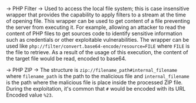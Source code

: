 -> PHP Filter -> Used to access the local file system; this is case insensitive wrapper that provides the capability to apply filters to a stream at the time of opening file. This wrapper can be used to get content of a file preventing the server from executing it. For example, allowing an attacker to read the content of PHP files to get sources code to identify sensitive information such as credentials or other exploitable vulnerabilities. The wrapper can be used like `php://filter/convert.base64-encode/resource=FILE` where `FILE` is the file to retrieve. As a result of the usage of this execution, the content of the target file would be read, encoded to base64.

-> PHP ZIP -> The structure is `zip://filename_path#internal_filename` where `filename_path` is the path to the malicious file and `internal_filename` is the path where the malicious file is place inside the processed ZIP file. During the exploitation, it's common that `#` would be encoded with its URL Encoded value `%23`.
